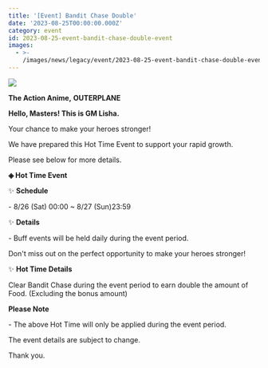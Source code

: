 ```yaml
---
title: '[Event] Bandit Chase Double'
date: '2023-08-25T00:00:00.000Z'
category: event
id: 2023-08-25-event-bandit-chase-double-event
images:
  - >-
    /images/news/legacy/event/2023-08-25-event-bandit-chase-double-event/5fb9c34ee1394a93b25b9d5b7f48cd75.webp
---
```


![](/images/news/legacy/event/2023-08-25-event-bandit-chase-double-event/5fb9c34ee1394a93b25b9d5b7f48cd75.webp)  

**The Action Anime,** **OUTERPLANE**

**Hello, Masters! This is GM Lisha.**

Your chance to make your heroes stronger!

We have prepared this Hot Time Event to support your rapid growth.

Please see below for more details.

**◈ Hot Time Event**

✨ **Schedule**  

\- 8/26 (Sat) 00:00 ~ 8/27 (Sun)23:59

✨ **Details**

\- Buff events will be held daily during the event period.

Don't miss out on the perfect opportunity to make your heroes stronger!

✨ **Hot Time Details**

Clear Bandit Chase during the event period to earn double the amount of Food. (Excluding the bonus amount)

**Please Note** 

\- The above Hot Time will only be applied during the event period. 

The event details are subject to change.

Thank you.
